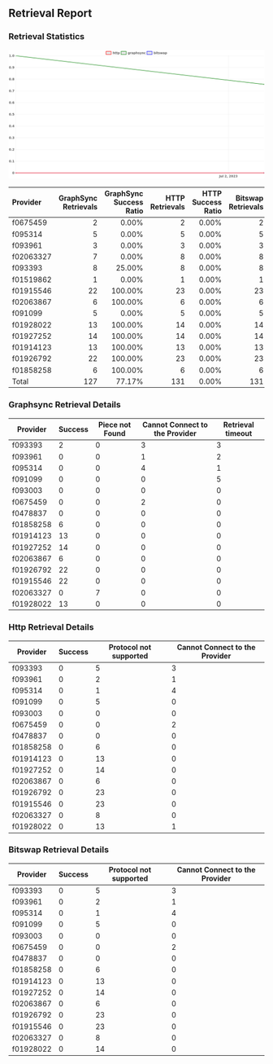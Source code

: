 ## Retrieval Report
### Retrieval Statistics
<img src="https://raw.githubusercontent.com/data-preservation-programs/filplus-checker-assets/main/filecoin-project/filecoin-plus-large-datasets/issues/1017/1688701514023.png"/>

| Provider  | GraphSync Retrievals | GraphSync Success Ratio | HTTP Retrievals | HTTP Success Ratio | Bitswap Retrievals | Bitswap Success Ratio |
| :-------- | -------------------: | ----------------------: | --------------: | -----------------: | -----------------: | --------------------: |
| f0675459  |                    2 |                   0.00% |               2 |              0.00% |                  2 |                 0.00% |
| f095314   |                    5 |                   0.00% |               5 |              0.00% |                  5 |                 0.00% |
| f093961   |                    3 |                   0.00% |               3 |              0.00% |                  3 |                 0.00% |
| f02063327 |                    7 |                   0.00% |               8 |              0.00% |                  8 |                 0.00% |
| f093393   |                    8 |                  25.00% |               8 |              0.00% |                  8 |                 0.00% |
| f01519862 |                    1 |                   0.00% |               1 |              0.00% |                  1 |                 0.00% |
| f01915546 |                   22 |                 100.00% |              23 |              0.00% |                 23 |                 0.00% |
| f02063867 |                    6 |                 100.00% |               6 |              0.00% |                  6 |                 0.00% |
| f091099   |                    5 |                   0.00% |               5 |              0.00% |                  5 |                 0.00% |
| f01928022 |                   13 |                 100.00% |              14 |              0.00% |                 14 |                 0.00% |
| f01927252 |                   14 |                 100.00% |              14 |              0.00% |                 14 |                 0.00% |
| f01914123 |                   13 |                 100.00% |              13 |              0.00% |                 13 |                 0.00% |
| f01926792 |                   22 |                 100.00% |              23 |              0.00% |                 23 |                 0.00% |
| f01858258 |                    6 |                 100.00% |               6 |              0.00% |                  6 |                 0.00% |
| Total     |                  127 |                  77.17% |             131 |              0.00% |                131 |                 0.00% |

### Graphsync Retrieval Details
| Provider  | Success | Piece not Found | Cannot Connect to the Provider | Retrieval timeout |
| --------- | ------- | --------------- | ------------------------------ | ----------------- |
| f093393   | 2       | 0               | 3                              | 3                 |
| f093961   | 0       | 0               | 1                              | 2                 |
| f095314   | 0       | 0               | 4                              | 1                 |
| f091099   | 0       | 0               | 0                              | 5                 |
| f093003   | 0       | 0               | 0                              | 0                 |
| f0675459  | 0       | 0               | 2                              | 0                 |
| f0478837  | 0       | 0               | 0                              | 0                 |
| f01858258 | 6       | 0               | 0                              | 0                 |
| f01914123 | 13      | 0               | 0                              | 0                 |
| f01927252 | 14      | 0               | 0                              | 0                 |
| f02063867 | 6       | 0               | 0                              | 0                 |
| f01926792 | 22      | 0               | 0                              | 0                 |
| f01915546 | 22      | 0               | 0                              | 0                 |
| f02063327 | 0       | 7               | 0                              | 0                 |
| f01928022 | 13      | 0               | 0                              | 0                 |

### Http Retrieval Details
| Provider  | Success | Protocol not supported | Cannot Connect to the Provider |
| --------- | ------- | ---------------------- | ------------------------------ |
| f093393   | 0       | 5                      | 3                              |
| f093961   | 0       | 2                      | 1                              |
| f095314   | 0       | 1                      | 4                              |
| f091099   | 0       | 5                      | 0                              |
| f093003   | 0       | 0                      | 0                              |
| f0675459  | 0       | 0                      | 2                              |
| f0478837  | 0       | 0                      | 0                              |
| f01858258 | 0       | 6                      | 0                              |
| f01914123 | 0       | 13                     | 0                              |
| f01927252 | 0       | 14                     | 0                              |
| f02063867 | 0       | 6                      | 0                              |
| f01926792 | 0       | 23                     | 0                              |
| f01915546 | 0       | 23                     | 0                              |
| f02063327 | 0       | 8                      | 0                              |
| f01928022 | 0       | 13                     | 1                              |

### Bitswap Retrieval Details
| Provider  | Success | Protocol not supported | Cannot Connect to the Provider |
| --------- | ------- | ---------------------- | ------------------------------ |
| f093393   | 0       | 5                      | 3                              |
| f093961   | 0       | 2                      | 1                              |
| f095314   | 0       | 1                      | 4                              |
| f091099   | 0       | 5                      | 0                              |
| f093003   | 0       | 0                      | 0                              |
| f0675459  | 0       | 0                      | 2                              |
| f0478837  | 0       | 0                      | 0                              |
| f01858258 | 0       | 6                      | 0                              |
| f01914123 | 0       | 13                     | 0                              |
| f01927252 | 0       | 14                     | 0                              |
| f02063867 | 0       | 6                      | 0                              |
| f01926792 | 0       | 23                     | 0                              |
| f01915546 | 0       | 23                     | 0                              |
| f02063327 | 0       | 8                      | 0                              |
| f01928022 | 0       | 14                     | 0                              |
